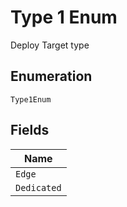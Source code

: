
# Type 1 Enum

Deploy Target type

## Enumeration

`Type1Enum`

## Fields

| Name |
|  --- |
| `Edge` |
| `Dedicated` |

